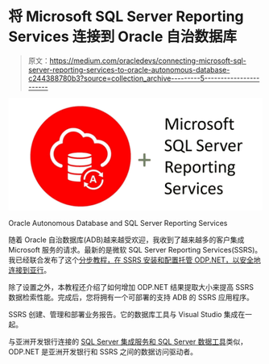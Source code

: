 # 将 Microsoft SQL Server Reporting Services 连接到 Oracle 自治数据库

> 原文：<https://medium.com/oracledevs/connecting-microsoft-sql-server-reporting-services-to-oracle-autonomous-database-c244388780b3?source=collection_archive---------5----------------------->

![](img/ff1b073af3ae1939a9331701fc9717c7.png)

Oracle Autonomous Database and SQL Server Reporting Services

随着 Oracle 自治数据库(ADB)越来越受欢迎，我收到了越来越多的客户集成 Microsoft 服务的请求。最新的是微软 SQL Server Reporting Services(SSRS)。我已经联合发布了这个[分步教程，在 SSRS 安装和配置托管 ODP.NET，以安全地连接到亚行](https://www.oracle.com/a/ocom/docs/database/adw-connect-sql-server-rpt-services.pdf)。

除了设置之外，本教程还介绍了如何增加 ODP.NET 结果提取大小来提高 SSRS 数据检索性能。完成后，您将拥有一个可部署的支持 ADB 的 SSRS 应用程序。

SSRS 创建、管理和部署业务报告。它的数据库工具与 Visual Studio 集成在一起。

与亚洲开发银行连接的 [SQL Server 集成服务和 SQL Server 数据工具](/oracledevs/connecting-microsoft-sql-server-integration-services-and-microsoft-sql-server-data-tools-to-oracle-684169d8c50d)类似，ODP.NET 是亚洲开发银行和 SSRS 之间的数据访问驱动者。